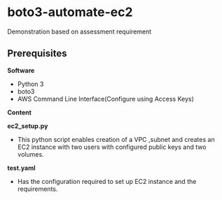 # boto3-automate-ec2
Demonstration based on assessment requirement

## Prerequisites

**Software**

* Python 3<br>
* boto3<br>
* AWS Command Line Interface(Configure using Access Keys)<br>

**Content**

**ec2_setup.py**

* This python script enables creation of a VPC ,subnet and creates an EC2 instance with two users with configured public keys and  two volumes.

**test.yaml**
	
* Has the configuration required to set up EC2 instance and the requirements.
  
  
